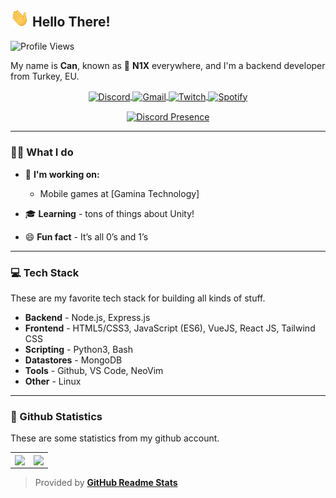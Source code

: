 ## <img src="https://raw.githubusercontent.com/ABSphreak/ABSphreak/master/gifs/Hi.gif" width="30px"> Hello There!

![Profile Views](https://komarev.com/ghpvc/?username=CANAKIL&color=7C3138&style=flat-square)

My name is **Can**, known as 🐸 **N1X** everywhere, and I'm a backend developer from Turkey, EU.

<p align="center">
   <a href="https://discord.com/users/428241515727552522" target="_blank" rel="nofollow">
      <img src="https://github.com/CANAKIL/CANAKIL/blob/master/discord.svg" alt="Discord" width="32" align="center">
   </a>
   <a href="mailto:canakildev@gmail.com" target="_blank" rel="nofollow">
      <img src="https://github.com/CANAKIL/CANAKIL/blob/master/gmail.svg" alt="Gmail" width="32" align="center">
   </a>
   <a href="https://www.twitch.tv/cannsec" target="_blank" rel="nofollow">
      <img src="https://github.com/CANAKIL/CANAKIL/blob/master/twitch.svg" alt="Twitch" width="32" align="center">
   </a>
   <a href="https://open.spotify.com/user/sxbhhtd772ad8koypib29c33x?si=f6ec0551bff74d56" target="_blank" rel="nofollow">
      <img src="https://github.com/CANAKIL/CANAKIL/blob/master/spotify.svg" alt="Spotify" width="32" align="center">
   </a>
</p>

<p align="center">
   <a href="https://discord.com/users/428241515727552522" target="_blank" rel="nofollow">
      <img src="https://lanyard-profile-readme.vercel.app/api/428241515727552522?idleMessage=Probably%20doing%20something%20else..." alt="Discord Presence" align="center">
   </a>
</p>

---

### 👨‍💻 What I do
      
   * 💼 **I'm working on:**
      * Mobile games at [Gamina Technology]

   * 🎓 **Learning** - tons of things about Unity!
   * 😄 **Fun fact** - It’s all 0’s and 1’s

---

### 💻 Tech Stack
These are my favorite tech stack for building all kinds of stuff.

   * **Backend** - Node.js, Express.js
   * **Frontend** - HTML5/CSS3, JavaScript (ES6), VueJS, React JS, Tailwind CSS
   * **Scripting** - Python3, Bash
   * **Datastores** - MongoDB
   * **Tools** - Github, VS Code, NeoVim
   * **Other** - Linux

---

### 🧾 Github Statistics
These are some statistics from my github account.

   <table>
  <tr>
    <td align="center" style="padding=0;width=50%;">
      <img align="center" style="padding=0;" src="https://github-readme-stats-eight-theta.vercel.app/api?username=canakil&show_icons=true&include_all_commits=true&count_private=true&bg_color=1c1c1c&hide_border=true&text_color=ffffff&title_color=c3002f&icon_color=c3002f&hide_title=true" />
    </td>
    <td align="center" style="padding=0;width=50%;">
      <img align="center" style="padding=0;" src="https://github-readme-stats.quantumlytangled.vercel.app/api/top-langs/?username=CANAKIL&layout=compact&bg_color=1c1c1c&hide_border=true&text_color=ffffff&title_color=c3002f&icon_color=c3002f&hide_title=true&count_private=true" />
    </td>
  </tr>
</table>

> Provided by **[GitHub Readme Stats]**

<!--START_SECTION:links-->

[InversifyJS]:             https://github.com/inversify
[Atlas]:                   https://github.com/abstractFlo/atlas
[ALT:V]:                   https://altv.mp

[use-lanyard]:             https://github.com/LeonardSSH/use-lanyard

[`discord`]:               https://discord.com/

[ValetDiscordBot]:         https://github.com/ValetDiscordBot
[Victim Project:V]:        https://discord.gg/victimrpg
[Skippy]:                  https://github.com/skippybot

[Discord]:                 https://discord.com/users/912039067871490139
[Gmail]:                   mailto:canakildev@gmail.com
[Twitch]:                  https://www.twitch.tv/cannsec
[Spotify]:                 https://open.spotify.com/user/sxbhhtd772ad8koypib29c33x?si=08d6c1ff26064c79

[HTML5]:                   https://developer.mozilla.org/en-US/docs/Web/HTML
[CSS3]:                    https://developer.mozilla.org/en-US/docs/Web/CSS
[PHP]:                     https://www.php.net/
[Node.js]:                 https://nodejs.org/en/
[JS]:                      https://developer.mozilla.org/en-US/docs/Web/JavaScript
[TS]:                      https://www.typescriptlang.org/
[Sass]:                    https://sass-lang.com/
[Vue.js]:                  https://vuejs.org/

[Git]:                     https://git-scm.com/
[npm]:                     https://npmjs.com
[MySQL]:                   https://www.mysql.com/
[MongoDB]:                 https://www.mongodb.com/
[PostgreSQL]:              https://www.postgresql.org/
[NeoVim]:                  https://neovim.io/
[VSCode Insiders]:         https://code.visualstudio.com/insiders/
[Sublime Text 3]:          https://www.sublimetext.com/
[Bash]:                    https://www.gnu.org/software/bash/
[Bootstrap]:               https://getbootstrap.com
[Webpack]:                 https://webpack.js.org
[Nuxt.js]:                 https://nuxtjs.org/
[Photoshop]:               https://www.photoshop.com/en
[Illustrator]:             https://www.adobe.com/in/products/illustrator.html
[Linux]:                   https://www.linux.org/
[Redis]:                   https://redis.io/

[`manele playlist`]:       https://open.spotify.com/playlist/329xtb1CReijERQqI6dJCV?si=Lhlzc7MGT2yTmI4V46tarA
[Leaks-Profile]:           https://www.leaks.ro/profile/8-leonard/
[GitHub Readme Stats]:     https://github.com/anuraghazra/github-readme-stats

[openweathermap.org]:      https://openweathermap.org/

<!--END_SECTION:links-->
